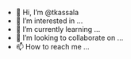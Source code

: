 - 👋 Hi, I’m @tkassala
- 👀 I’m interested in ...
- 🌱 I’m currently learning ...
- 💞️ I’m looking to collaborate on ...
- 📫 How to reach me ...

<!---
tkassala/tkassala is a ✨ special ✨ repository because its `README.md` (this file) appears on your GitHub profile.
You can click the Preview link to take a look at your changes.
--->
